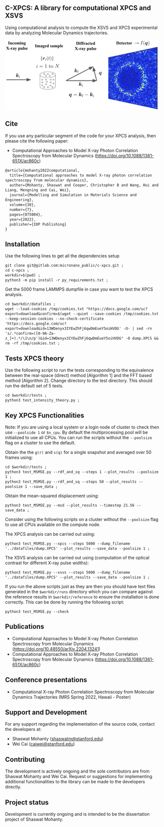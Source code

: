 ## C-XPCS: A library for computational XPCS and XSVS
Using computational analysis to compute the XSVS and XPCS experimental data by analyzing Molecular Dynamics trajectories. 

<img src="XPCS_schematic.png" alt="drawing" width="500" class="center"/>

## Cite
If you use any particular segment of the code for your XPCS analysis, then please cite the following paper:
* Computational Approaches to Model X-ray Photon Correlation Spectroscopy from Molecular Dynamics (https://doi.org/10.1088/1361-651X/ac860c)
```
@article{mohanty2022computational,
  title={Computational approaches to model X-ray photon correlation spectroscopy from molecular dynamics},
  author={Mohanty, Shaswat and Cooper, Christopher B and Wang, Hui and Liang, Mengning and Cai, Wei},
  journal={Modelling and Simulation in Materials Science and Engineering},
  volume={30},
  number={7},
  pages={075004},
  year={2022},
  publisher={IOP Publishing}
}
```
## Installation
Use the following lines to get all the dependencies setup

```
git clone git@gitlab.com:micronano_public/c-xpcs.git ; 
cd c-xpcs ;
workdir=$(pwd) ;
python3 -m pip install -r py_requirements.txt ;
```

Get the 5000 frame LAMMPS dumpfile in case you want to test the XPCS analysis.
```
cd $workdir/datafiles ;
wget --load-cookies /tmp/cookies.txt "https://docs.google.com/uc?export=download&confirm=$(wget --quiet --save-cookies /tmp/cookies.txt --keep-session-cookies --no-check-certificate 'https://docs.google.com/uc?export=download&id=13WDenyx3IYEwZhFj6qwDmEueY5oiHVDG' -O- | sed -rn 's/.*confirm=([0-9A-Za-z_]+).*/\1\n/p')&id=13WDenyx3IYEwZhFj6qwDmEueY5oiHVDG" -O dump.XPCS && rm -rf /tmp/cookies.txt ;
```
 
## Tests XPCS theory
Use the following script to run the tests corresponding to the equivalence between the real-space (direct) method [Algorithm 1] and the FFT based method [Algorithm 2]. Change directory to the test directory. This should run the default set of 5 tests.
```commandline
cd $workdir/tests ;
python3 test_intensity_theory.py ;
```

## Key XPCS Functionalities
Note: If you are using a local system or a login node of  cluster to check then use `--poolside 1` or `$n_cpu`. By default the multiprocessing pool will be initialized to use all CPUs. You can run the scripts without the `--poolsize` flag on a cluster to use the default.  

Obtain the the `g(r)` and `s(q)` for a single snapshot and averaged over 50 frames using:
```commandline
cd $workdir/tests ;
python3 test_MSMSE.py --rdf_and_sq --steps 1 --plot_results --poolsize 1 ;
python3 test_MSMSE.py --rdf_and_sq --steps 50 --plot_results --poolsize 1 --save_data ;
```
Obtain the mean-squared displacement using:
```commandline
python3 test_MSMSE.py --msd --plot_results --timestep 21.56 --save_data ;
```

Consider using the following scripts on a cluster without the `--poolsize` flag to use all CPUs available on the compute node.

The XPCS analysis can be carried out using:
```commandline 
python3 test_MSMSE.py --xpcs --steps 5000 --dump_filename '../datafiles/dump.XPCS' --plot_results --save_data --poolsize 1 ;
```
The XSVS analysis can be carried out using (computation of the optical contrast for different X-ray pulse widths):
```commandline 
python3 test_MSMSE.py --xsvs --steps 5000 --dump_filename '../datafiles/dump.XPCS' --plot_results --save_data --poolsize 1 ;
```

If you run the above scripts just as they are then you should have text files generated in the `$workdir/runs` directory which you can compare against the reference results in `$workdir/reference` to ensure the installation is done correctly. This can be done by running the following script:
```commandline
python3 test_MSMSE.py --check
```
## Publications 
* Computational Approaches to Model X-ray Photon Correlation Spectroscopy from Molecular Dynamics (https://doi.org/10.48550/arXiv.2204.13241)
* Computational Approaches to Model X-ray Photon Correlation Spectroscopy from Molecular Dynamics (https://doi.org/10.1088/1361-651X/ac860c)

## Conference presentations
* Computational X-ray Photon Correlation Spectroscopy from Molecular Dynamics Trajectories (MRS Spring 2022, Hawaii - Poster)

## Support and Development

For any support regarding the implementation of the source code, contact the developers at: 
* Shaswat Mohanty (shaswatm@stanford.edu)
* Wei Cai (caiwei@stanford.edu)


## Contributing
The development is actively ongoing and the sole contributors are from Shaswat Mohanty and Wei Cai.  Request or suggestions for implementing additional functionalities to the library can be made to the developers directly.

## Project status
Development is currently ongoing and is intended to be the dissertation project of Shaswat Mohanty.

